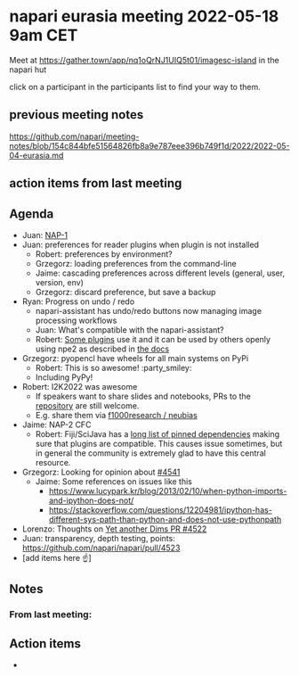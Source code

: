 # napari eurasia meeting 2022-05-18 9am CET

Meet at https://gather.town/app/nq1oQrNJ1UIQ5t01/imagesc-island in the napari hut

click on a participant in the participants list to find your way to them.

## previous meeting notes

https://github.com/napari/meeting-notes/blob/154c844bfe51564826fb8a9e787eee396b749f1d/2022/2022-05-04-eurasia.md

## action items from last meeting


## Agenda

- Juan: [NAP-1](https://napari.org/naps/1-institutional-funding-partners.html)
- Juan: preferences for reader plugins when plugin is not installed
    - Robert: preferences by environment?
    - Grzegorz: loading preferences from the command-line
    - Jaime: cascading preferences across different levels (general, user, version, env)
    - Grzegorz: discard preference, but save a backup
- Ryan: Progress on undo / redo
  - napari-assistant has undo/redo buttons now managing image processing workflows
  - Juan: What's compatible with the napari-assistant?
  - Robert: [Some plugins](https://www.napari-hub.org/?search=napari-assistant&sort=relevance) use it and it can be used by others openly using npe2 as described in [the docs](https://github.com/haesleinhuepf/napari-assistant#for-developers)
- Grzegorz: pyopencl have wheels for all main systems on PyPi
  - Robert: This is so awesome! :party_smiley: 
  - Including PyPy!
- Robert: I2K2022 was awesome
  - If speakers want to share slides and notebooks, PRs to the [repository](https://github.com/haesleinhuepf/I2K2022-napari-workshop) are still welcome.
  - E.g. share them via [f1000research / neubias](https://f1000research.com/neubias)
- Jaime: NAP-2 CFC
  - Robert: Fiji/SciJava has a [long list of pinned dependencies](https://github.com/scijava/pom-scijava/blob/ff35ca810a8717c4f461ef24df4986bf1914c673/pom.xml#L307) making sure that plugins are compatible. This causes issue sometimes, but in general the community is extremely glad to have this central resource.
- Grzegorz: Looking for opinion about [#4541](https://github.com/napari/napari/issues/4541)
    - Jaime: Some references on issues like this
        - https://www.lucypark.kr/blog/2013/02/10/when-python-imports-and-ipython-does-not/
        - https://stackoverflow.com/questions/12204981/ipython-has-different-sys-path-than-python-and-does-not-use-pythonpath
- Lorenzo: Thoughts on [Yet another Dims PR #4522](https://github.com/napari/napari/pull/4522)
- Juan: transparency, depth testing, points: https://github.com/napari/napari/pull/4523
- [add items here :point_up:]

Notes
-----

### From last meeting:



Action items
------------

- 
